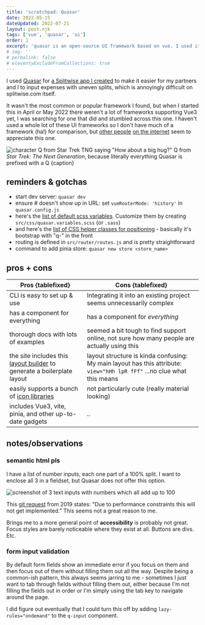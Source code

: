 ```yaml
---
title: 'scratchpad: Quasar'
date: 2022-05-15
dateUpdated: 2022-07-21
layout: post.njk
tags: ['vue', 'quasar', 'ui']
order: 1
excerpt: 'quasar is an open-source UI framework based on vue. I used it to build an app and kept some notes here.'
# img: ''
# permalink: false
# eleventyExcludeFromCollections: true
---
```


I used [Quasar](https://quasar.dev/) for [a Splitwise app I created](https://github.com/crankysparrow/splitwise-group-expenses) to make it easier for my partners and I to input expenses with uneven splits, which is annoyingly difficult on splitwise.com itself. 

It wasn't the most common or popular framework I found, but when I started this in April or May 2022 there weren't a lot of frameworks supporting Vue3 yet, I was searching for one that did and stumbled across this one. I haven't used a whole lot of these UI frameworks so I don't have much of a framework (ha!) for comparison, but [other people](https://www.smashingmagazine.com/2021/10/introduction-quasar-framework-cross-platform-applications/) [on the internet](https://www.reddit.com/r/vuejs/comments/gnrv0y/quasar_framework_seriously_whats_the_catch/) seem to appreciate this one.

![character Q from Star Trek TNG saying "How about a big hug?"](/images/quasar-notes/q.gif)
Q from *Star Trek: The Next Generation*, because literally everything Quasar is prefixed with a Q {caption}

## reminders & gotchas 

* start dev server: `quasar dev` 
* ensure # doesn't show up in URL: set `vueRouterMode: 'history'` in `quasar.config.js`
* here's the [list of default scss variables](https://quasar.dev/style/sass-scss-variables#customizing). Customize them by creating `src/css/quasar.variables.scss` (or `.sass`)
* and here's the [list of CSS helper classes for positioning](https://quasar.dev/style/spacing#table-of-permutations) - basically it's bootstrap with "q-" in the front 
* routing is defined in `src/router/routes.js` and is pretty straightforward
* command to add pinia store: `quasar new store <store_name>`

## pros + cons

| Pros {tablefixed}                  |  Cons {tablefixed}                | 
| --------------------- | --------------------- |
| CLI is easy to set up & use | Integrating it into an existing project seems unnecessarily complex  | 
| has a component for everything | has a component for _everything_ |
| thorough docs with lots of examples | seemed a bit tough to find support online, not sure how many people are actually using this |
| the site includes this [layout builder](https://quasar.dev/layout-builder) to generate a boilerplate layout | layout structure is kinda confusing: My main layout has this attribute: `view="hHh lpR fFf"` ...no clue what this means |
| easily supports a bunch of [icon libraries](https://quasar.dev/vue-components/icon) | not particularly cute (really material looking) |
| includes Vue3, vite, pinia, and other up-to-date gadgets | .. |

## notes/observations

### semantic html pls

I have a list of number inputs, each one part of a 100% split. I want to enclose all 3 in a fieldset, but Quasar does not offer this option. 

![screenshot of 3 text inputs with numbers which all add up to 100](/images/quasar-notes/splits.png)

This [git request](https://github.com/quasarframework/quasar/issues/2787) from 2019 states: "Due to performance constraints this will not get implemented." This seems not a great reason to me. 

Brings me to a more general point of __accessibility__ is probably not great. Focus styles are barely noticeable where they exist at all. Buttons are divs. Etc. 

### form input validation 

By default form fields show an immediate error if you focus on them and then focus out of them without filling them out all the way. Despite being a common-ish pattern, this always seems jarring to me - sometimes I just want to tab through fields without filling them out, either because I'm not filling the fields out in order or I'm simply using the tab key to navigate around the page. 

I did figure out eventually that I could turn this off by adding `lazy-rules="ondemand"` to the `q-input` component. 

<!-- [validation](https://quasar.dev/vue-components/input#validation) is fairly simple to set up and performant, but it runs the check each time you tab or click out of an input. Sometimes I simply want to tab through fields without filling them out, either because I'm not filling the fields out in order or I'm simply using the tab key to navigate around the page and not actually to fill out the form at that moment. So an immediate error message as soon as I tab out of the field always seems jarring to me. I tried it with VoiceOver, which made it even more jarring, since those error messages are inside `aria-live` regions and you actually have VoiceOver yelling at you every time one of those validation checks runs. This may very well be a personal pet peeve,though, and not anything particularly universal.  -->